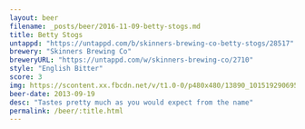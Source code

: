 ```yaml
---
layout: beer
filename: _posts/beer/2016-11-09-betty-stogs.md
title: Betty Stogs
untappd: "https://untappd.com/b/skinners-brewing-co-betty-stogs/28517"
brewery: "Skinners Brewing Co"
breweryURL: "https://untappd.com/w/skinners-brewing-co/2710"
style: "English Bitter"
score: 3
img: https://scontent.xx.fbcdn.net/v/t1.0-0/p480x480/13890_10151929069588745_726766227_n.jpg?oh=e44311e609814f52018c1f07ac6dea86&oe=591447F6
beer-date: 2013-09-19
desc: "Tastes pretty much as you would expect from the name"
permalink: /beer/:title.html
---
```


